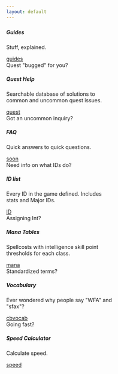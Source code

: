 ```yaml
---
layout: default
---
```

<div class="container justify-content-center">
  <div class="row justify-content-center">
    <div class="card text-white bg-dark mb-3 me-3 col-sm-6 text-center" style="width: 56rem;">
      <h5 class="card-header"></h5>
      <div class="card-body">
        <h5 class="card-title">Guides</h5>
        <p class="card-text">Stuff, explained.</p>
        <a href="/guides/" class="btn btn-outline-light text-light mt-auto">guides</a>
      </div>
    </div>
  </div>
  <div class="row justify-content-center">
    <div class="card text-white bg-dark mb-3 me-3 col-sm-6" style="width: 18rem;">
      <div class="card-header">
        Quest "bugged" for you?
      </div>
      <div class="card-body d-flex flex-column">
        <h5 class="card-title">Quest Help</h5>
        <p class="card-text">Searchable database of solutions to common and uncommon quest issues.</p>
        <a href="/quest/" class="btn btn-outline-light text-light mt-auto">quest</a>
      </div>
    </div>
    <div class="card text-white bg-dark mb-3 me-3 col-sm-6" style="width: 18rem;">
      <div class="card-header">
        Got an uncommon inquiry?
      </div>
      <div class="card-body d-flex flex-column">
        <h5 class="card-title">FAQ</h5>
        <p class="card-text">Quick answers to quick questions.</p>
        <a href="#" class="btn btn-outline-light text-light mt-auto">soon</a>
      </div>
    </div>
    <div class="card text-white bg-dark mb-3 me-3 col-sm-6" style="width: 18rem;">
      <div class="card-header">
        Need info on what IDs do?
      </div>
      <div class="card-body d-flex flex-column">
        <h5 class="card-title">ID list</h5>
        <p class="card-text">Every ID in the game defined. Includes stats and Major IDs.</p>
        <a href="/ID/" class="btn btn-outline-light text-light mt-auto">ID</a>
      </div>
    </div>
    <div class="card text-white bg-dark mb-3 me-3 col-sm-6" style="width: 18rem;">
      <div class="card-header">
        Assigning Int?
      </div>
      <div class="card-body d-flex flex-column">
        <h5 class="card-title">Mana Tables</h5>
        <p class="card-text">Spellcosts with intelligence skill point thresholds for each class.</p>
        <a href="/mana/" class="btn btn-outline-light text-light mt-auto">mana</a>
      </div>
    </div>
    <div class="card text-white bg-dark mb-3 me-3 col-sm-6" style="width: 18rem;">
      <div class="card-header">
        Standardized terms?
      </div>
      <div class="card-body d-flex flex-column">
        <h5 class="card-title">Vocabulary</h5>
        <p class="card-text">Ever wondered why people say "WFA" and "sfax"?</p>
        <a href="/vocab/" class="btn btn-outline-light text-light mt-auto">cbvocab</a>
      </div>
    </div>
    <div class="card text-white bg-dark mb-3 me-3 col-sm-6" style="width: 18rem;">
      <div class="card-header">
        Going fast?
      </div>
      <div class="card-body d-flex flex-column">
        <h5 class="card-title">Speed Calculator</h5>
        <p class="card-text">Calculate speed.</p>
        <a href="/speed/" class="btn btn-outline-light text-light mt-auto">speed</a>
      </div>
    </div>
  </div>
</div>


<!--
<div class="home container justify-content-center">

  <h1 class="post-list-heading">Latest</h1>

  <ul class="post-list">
    {% for post in site.posts %}
      <li>
        <span class="post-meta">{{ post.date | date: "%b %-d, %Y" }}</span>

        <h2>
          <a class="post-link" href="{{ post.url | prepend: site.baseurl }}">{{ post.title }}</a>
        </h2>
      </li>
    {% endfor %}
  </ul>
</div>
-->
